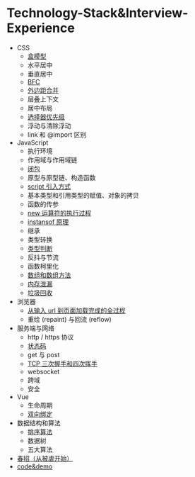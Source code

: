 # Technology-Stack&Interview-Experience

* CSS
  - [盒模型](https://github.com/TanYJie/Technology-Stack/blob/master/CSS/盒模型.md)
  - 水平居中
  - 垂直居中
  - [BFC](https://github.com/TanYJie/Technology-Stack/blob/master/CSS/BFC.md)
  - [外边距合并](https://github.com/TanYJie/Technology-Stack/blob/master/CSS/外边距合并.md)
  - 层叠上下文
  - 居中布局
  - [选择器优先级](https://github.com/TanYJie/Technology-Stack/blob/master/CSS/选择器优先级.md)
  - 浮动与清除浮动
  - link 和 @import 区别
* JavaScript
  - 执行环境
  - 作用域与作用域链
  - [闭包](https://github.com/TanYJie/Technology-Stack/blob/master/JavaScript/闭包.md)
  - 原型与原型链、构造函数
  - [script 引入方式](https://github.com/TanYJie/Technology-Stack/blob/master/JavaScript/script引入方式.md)
  - 基本类型和引用类型的赋值、对象的拷贝
  - 函数的传参
  - [new 运算符的执行过程](https://github.com/TanYJie/Technology-Stack/blob/master/JavaScript/new运算符的执行过程.md)
  - [instansof 原理](https://github.com/TanYJie/Technology-Stack/blob/master/JavaScript/instanceof原理.md)
  - 继承
  - 类型转换
  - [类型判断](https://github.com/TanYJie/Technology-Stack/blob/master/JavaScript/类型判断.md)
  - 反抖与节流
  - 函数柯里化
  - [数组和数组方法](https://github.com/TanYJie/Technology-Stack/blob/master/JavaScript/数组和数组方法.md)
  - [内存泄漏](https://github.com/TanYJie/Technology-Stack/blob/master/JavaScript/内存泄漏.md)
  - [垃圾回收](https://github.com/TanYJie/Technology-Stack/blob/master/JavaScript/垃圾回收.md)
* 浏览器
  - [从输入 url 到页面加载完成的全过程](https://www.cnblogs.com/daijinxue/p/6640153.html)
  - 重绘 (repaint) 与回流 (reflow)
* 服务端与网络
  - http / https 协议
  - [状态码](https://github.com/TanYJie/Technology-Stack/blob/master/服务端与网络/状态码.md)
  - get 与 post
  - [TCP 三次握手和四次挥手](https://github.com/TanYJie/Technology-Stack/blob/master/服务端与网络/TCP三次握手和四次挥手.md)
  - websocket
  - 跨域
  - 安全
* Vue
  - 生命周期
  - [双向绑定](https://github.com/TanYJie/Technology-Stack-Interview-Experience/blob/master/Vue/双向绑定.md)
* 数据结构和算法
  - [排序算法](https://github.com/TanYJie/Technology-Stack/blob/master/数据结构和算法/排序算法.md)
  - 数据树
  - 五大算法
* [春招（从被虐开始）](https://github.com/TanYJie/Technology-Stack/blob/master/面经/春招.md)
* [code&demo](https://github.com/TanYJie/Technology-Stack-Interview-Experience/tree/master/code&demo)
  
